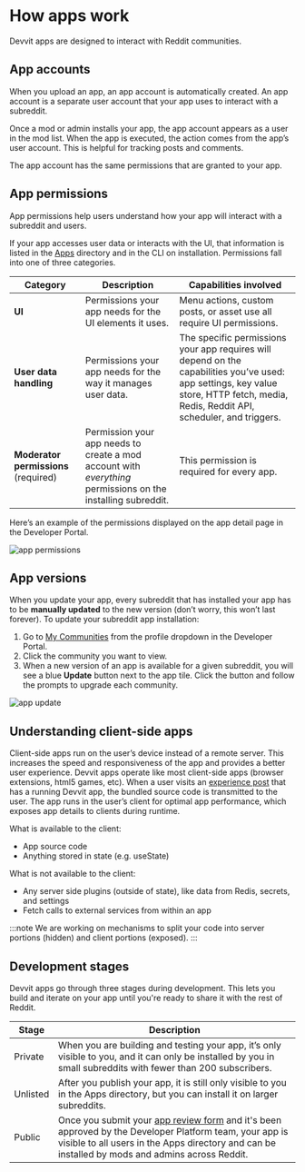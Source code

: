 # How apps work

Devvit apps are designed to interact with Reddit communities.

## App accounts

When you upload an app, an app account is automatically created. An app account is a separate user account that your app uses to interact with a subreddit.

Once a mod or admin installs your app, the app account appears as a user in the mod list. When the app is executed, the action comes from the app’s user account. This is helpful for tracking posts and comments.

The app account has the same permissions that are granted to your app.

## App permissions

App permissions help users understand how your app will interact with a subreddit and users.

If your app accesses user data or interacts with the UI, that information is listed in the [Apps](https://developers.reddit.com) directory and in the CLI on installation. Permissions fall into one of three categories.

| **Category**                         | **Description**                                                                                              | **Capabilities involved**                                                                                                                                                             |
| ------------------------------------ | ------------------------------------------------------------------------------------------------------------ | ------------------------------------------------------------------------------------------------------------------------------------------------------------------------------------- |
| **UI**                               | Permissions your app needs for the UI elements it uses.                                                      | Menu actions, custom posts, or asset use all require UI permissions.                                                                                                                  |
| **User data handling**               | Permissions your app needs for the way it manages user data.                                                 | The specific permissions your app requires will depend on the capabilities you’ve used: app settings, key value store, HTTP fetch, media, Redis, Reddit API, scheduler, and triggers. |
| **Moderator permissions** (required) | Permission your app needs to create a mod account with _everything_ permissions on the installing subreddit. | This permission is required for every app.                                                                                                                                            |

Here’s an example of the permissions displayed on the app detail page in the Developer Portal.

![app permissions](./assets/app_permissions.png)

## App versions

When you update your app, every subreddit that has installed your app has to be **manually updated** to the new version (don’t worry, this won’t last forever). To update your subreddit app installation:

1. Go to [My Communities](https://developers.reddit.com/my/communities) from the profile dropdown in the Developer Portal.
2. Click the community you want to view.
3. When a new version of an app is available for a given subreddit, you will see a blue **Update** button next to the app tile. Click the button and follow the prompts to upgrade each community.

![app update](./assets/app-update.png)

## Understanding client-side apps

Client-side apps run on the user’s device instead of a remote server. This increases the speed and responsiveness of the app and provides a better user experience. Devvit apps operate like most client-side apps (browser extensions, html5 games, etc). When a user visits an [experience post](experiences.md) that has a running Devvit app, the bundled source code is transmitted to the user. The app runs in the user’s client for optimal app performance, which exposes app details to clients during runtime.

What is available to the client:

- App source code
- Anything stored in state (e.g. useState)

What is not available to the client:

- Any server side plugins (outside of state), like data from Redis, secrets, and settings
- Fetch calls to external services from within an app

:::note
We are working on mechanisms to split your code into server portions (hidden) and client portions (exposed).
:::

## Development stages

Devvit apps go through three stages during development. This lets you build and iterate on your app until you're ready to share it with the rest of Reddit.

| Stage    | Description                                                                                                                                                                                                                                                                                                      |
| -------- | ---------------------------------------------------------------------------------------------------------------------------------------------------------------------------------------------------------------------------------------------------------------------------------------------------------------- |
| Private  | When you are building and testing your app, it’s only visible to you, and it can only be installed by you in small subreddits with fewer than 200 subscribers.                                                                                                                                                   |
| Unlisted | After you publish your app, it is still only visible to you in the Apps directory, but you can install it on larger subreddits.                                                                                                                                                                                  |
| Public   | Once you submit your [app review form](https://docs.google.com/forms/d/e/1FAIpQLSdEyE5vrqOBlojue_mkrV25RiiHv_sxe-xqtcdzCMBTWmoROA/viewform) and it's been approved by the Developer Platform team, your app is visible to all users in the Apps directory and can be installed by mods and admins across Reddit. |
